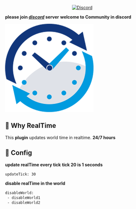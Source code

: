 <p align="center">
	<a href="https://discord.com/invite/HcXTaB8UwA"><img src="https://img.shields.io/discord/1205173062375575572?label=discord&color=7289DA&logo=discord" alt="Discord" /></a>
	<br>
</p>

**please join *[discord](https://discord.com/invite/HcXTaB8UwA)* server** 
**welcome to Community in discord** 

![1](https://github.com/ZenSageX444/RealTime/blob/main/images/icon.png)

## 🧐 Why RealTime
This **plugin** updates world time in realtime. **24/7 hours**

## 📜 Config

 **update realTime every tick**
 **tick 20 is 1 seconds**
```
updateTick: 30
```

 **disable realTime in the world**
```
disableWorld:
 - disableWorld1
 - disableWorld2
```
